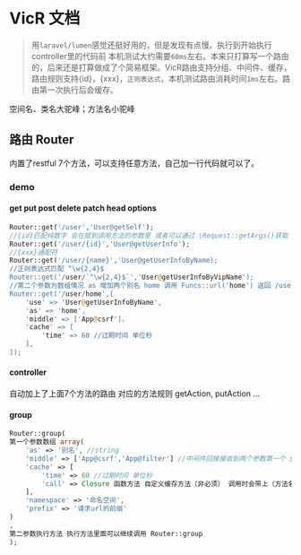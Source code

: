 # VicR 文档


>用`laravel/lumen`感觉还挺好用的，但是发现有点慢。执行到开始执行controller里的代码前 本机测试大约需要`60ms`左右。本来只打算写一个路由的，后来还是打算做成了个简易框架。VicR路由支持分组、中间件、缓存，路由规则支持{id}，{xxx}，`正则表达式`，本机测试路由消耗时间`1ms`左右。路由第一次执行后会缓存。

空间名、类名大驼峰；方法名小驼峰

## 路由 Router

内置了restful 7个方法，可以支持任意方法，自己加一行代码就可以了。

### demo
#### get put post delete patch head options
```php
Router::get('/user','User@getSelf');
//{id}匹配纯数字 会在赋到调用方法的参数里 或者可以通过 \Request::getArgs()获取
Router::get('/user/{id}','User@getUserInfo');
//{xxx}通配符
Router::get('/user/{name}','User@getUserInfoByName);
//正则表达式匹配 ^\w{2,4}$
Router::get('/user/`^\w{2,4}$`','User@getUserInfoByVipName');
//第二个参数为数组情况 as 增加两个别名 home 调用 Funcs::url('home') 返回 /user/home ; middle 中间件
Router::get('/user/home',[
    'use' => 'User@getUserInfoByName',
    'as' => 'home',
    'middle' => ['App@csrf']，
    'cache' => [
        'time' => 60 //过期时间 单位秒
    ],
]);
```
#### controller

自动加上了上面7个方法的路由 对应的方法规则 getAction, putAction ...

#### group 
```php
Router::group(
第一个参数数组 array(
	'as' => '别名', //string
	'middle' => ['App@csrf','App@filter'] //中间件回接接收到两个参数第一个 $next 匿名函数 ，第二个目标方法 目的是让中间件知道最终会由谁来执行这个请求 
	'cache' => [
		'time' => 60 //过期时间 单位秒
		'call' => Closure 函数方法 自定义缓存方法（非必须） 调用时会带上（方法名称+请求参数）
	],
	'namespace' => '命名空间',
	'prefix' => '请求url的前缀'
)
,
第二参数执行方法 执行方法里面可以继续调用 Router::group
);
```


